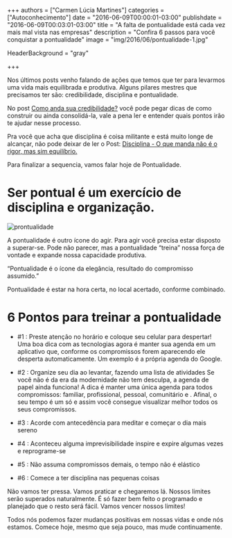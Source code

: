 +++
authors = ["Carmen Lúcia Martines"]
categories = ["Autoconhecimento"]
date = "2016-06-09T00:00:01-03:00"
publishdate = "2016-06-09T00:03:01-03:00"
title = "A falta de pontualidade está cada vez mais mal vista nas empresas"
description = "Confira 6 passos para você conquistar a pontualidade"
image = "img/2016/06/pontualidade-1.jpg"

HeaderBackground = "gray"

+++


Nos últimos posts venho falando de ações que temos que ter para levarmos uma vida mais equilibrada e produtiva. Alguns pilares mestres que precisamos ter são: credibilidade, disciplina e pontualidade.  

No post [Como anda sua credibilidade?](http://blog.autoconexao.org.br/post/2016/04/como-anda-sua-credibilidade/) você pode pegar dicas de como construir ou ainda consolidá-la, vale a pena ler e entender quais pontos irão te ajudar nesse processo.

Pra você que acha que disciplina é coisa militante e está muito longe de alcançar, não pode deixar de ler o Post: [Disciplina - O que manda não é o rigor, mas sim equilíbrio.](http://blog.autoconexao.org.br/post/2016/05/disciplina/)

Para finalizar a sequencia, vamos falar hoje de Pontualidade.

# Ser pontual é um exercício de disciplina e organização.

![prontualidade](https://s3-sa-east-1.amazonaws.com/blog.autoconexao.org.br/img/2016/06/pontualidade-2.jpg)

A pontualidade é outro ícone do agir. Para agir você precisa estar disposto a superar-se. Pode não parecer, mas a pontualidade “treina” nossa força de vontade e expande nossa capacidade produtiva.

“Pontualidade é o ícone da elegância, resultado do compromisso assumido.”

Pontualidade é estar na hora certa, no local acertado, conforme combinado.

# 6 Pontos para treinar a pontualidade

- #1 : Preste atenção no horário e coloque seu celular para despertar!
Uma boa dica com as tecnologias agora é manter sua agenda em um aplicativo que, conforme os compromissos forem aparecendo ele desperta automaticamente. Um exemplo é a própria agenda do Google.

- #2 : Organize seu dia ao levantar, fazendo uma lista de atividades
Se você não é da era da modernidade não tem desculpa, a agenda de papel ainda funciona! A dica é manter uma única agenda para todos compromissos: familiar, profissional, pessoal, comunitário e . Afinal, o seu tempo é um só e assim você consegue visualizar melhor todos os seus compromissos.

- #3 : Acorde com antecedência para meditar e começar o dia mais sereno

- #4 : Aconteceu alguma imprevisibilidade inspire e expire algumas vezes e reprograme-se

- #5 : Não assuma compromissos demais, o tempo não é elástico

- #6 : Comece a ter disciplina nas pequenas coisas


Não vamos ter pressa. Vamos praticar e chegaremos lá. Nossos limites serão superados naturalmente. É só fazer bem feito o programado e planejado que o resto será fácil. Vamos vencer nossos limites!

Todos nós podemos fazer mudanças positivas em nossas vidas e onde nós estamos. Comece hoje, mesmo que seja pouco, mas mude continuamente.
